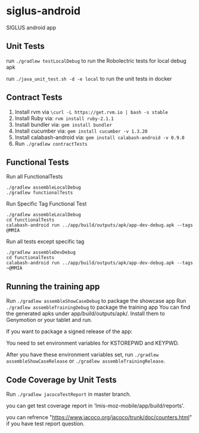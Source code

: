 # siglus-android
SIGLUS android app

Unit Tests
--------------
run `./gradlew testLocalDebug` to run the Robolectric tests for local debug apk

run `./java_unit_test.sh -d -e local` to run the unit tests in docker

Contract Tests
--------------
1. Install rvm via `\curl -L https://get.rvm.io | bash -s stable`
2. Install Ruby via: `rvm install ruby-2.1.1`
3. Install bundler via: `gem install bundler`
4. Install cucumber via: `gem install cucumber -v 1.3.20`
5. Install calabash-android via: `gem install calabash-android -v 0.9.0`
6. Run `./gradlew contractTests`

Functional Tests
--------------

Run all FunctionalTests

```
./gradlew assembleLocalDebug
./gradlew functionalTests
```

Run Specific Tag Functional Test

```
./gradlew assembleLocalDebug
cd functionalTests
calabash-android run ../app/build/outputs/apk/app-dev-debug.apk --tags @MMIA
```

Run all tests except specific tag

```
./gradlew assembleDevDebug
cd functionalTests
calabash-android run ../app/build/outputs/apk/app-dev-debug.apk --tags ~@MMIA
```

Running the training app
--------------


Run `./gradlew assembleShowCaseDebug` to package the showcase app
Run `./gradlew assembleTrainingDebug` to package the training app
You can find the generated apks under app/build/outputs/apk/.
Install them to Genymotion or your tablet and run.

If you want to package a signed release of the app:

You need to set environment variables for KSTOREPWD and KEYPWD.

After you have these environment variables set, run `./gradlew assembleShowCaseRelease` or `./gradlew assembleTrainingRelease`.


Code Coverage by Unit Tests
--------------
Run `./gradlew jacocoTestReport` in master branch.

you can get test coverage report in 'lmis-moz-mobile/app/build/reports'.

you can refrence "https://www.jacoco.org/jacoco/trunk/doc/counters.html" if you have  test report question.

